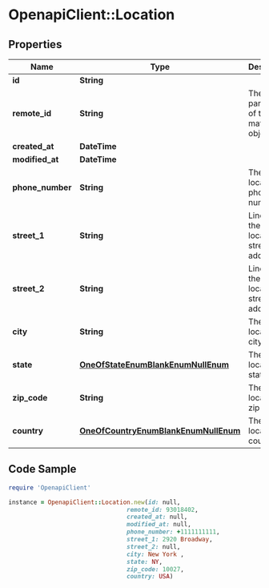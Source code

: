 # OpenapiClient::Location

## Properties

Name | Type | Description | Notes
------------ | ------------- | ------------- | -------------
**id** | **String** |  | [readonly] 
**remote_id** | **String** | The third-party API ID of the matching object. | [optional] 
**created_at** | **DateTime** |  | [readonly] 
**modified_at** | **DateTime** |  | [readonly] 
**phone_number** | **String** | The location&#39;s phone number. | [optional] 
**street_1** | **String** | Line 1 of the location&#39;s street address. | [optional] 
**street_2** | **String** | Line 2 of the location&#39;s street address. | [optional] 
**city** | **String** | The location&#39;s city. | [optional] 
**state** | [**OneOfStateEnumBlankEnumNullEnum**](OneOfStateEnumBlankEnumNullEnum.md) | The location&#39;s state. | [optional] 
**zip_code** | **String** | The location&#39;s zip code. | [optional] 
**country** | [**OneOfCountryEnumBlankEnumNullEnum**](OneOfCountryEnumBlankEnumNullEnum.md) | The location&#39;s country. | [optional] 

## Code Sample

```ruby
require 'OpenapiClient'

instance = OpenapiClient::Location.new(id: null,
                                 remote_id: 93018402,
                                 created_at: null,
                                 modified_at: null,
                                 phone_number: +1111111111,
                                 street_1: 2920 Broadway,
                                 street_2: null,
                                 city: New York ,
                                 state: NY,
                                 zip_code: 10027,
                                 country: USA)
```


